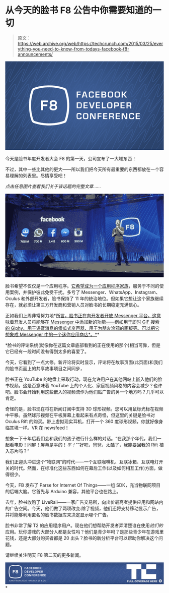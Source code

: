 # 从今天的脸书 F8 公告中你需要知道的一切

> 原文：<https://web.archive.org/web/https://techcrunch.com/2015/03/25/everything-you-need-to-know-from-todays-facebook-f8-announcements/>

![fbdev](img/28cbb61a3fdf82f9e75f93f51dde36c1.png)

今天是脸书年度开发者大会 F8 的第一天，公司宣布了一大堆东西！

不过，其中一些比其他的更大——所以我们把今天所有最重要的东西都放在一个容易理解的列表里。尽情享受吧！

*点击任意图片查看我们关于该话题的完整文章……*

[![Facebook's Family](img/0dd677166e086e6b7ca7ae51ee313034.png)](https://web.archive.org/web/20230404162627/https://techcrunch.com/2015/03/25/safety-in-numbers/)

脸书希望不仅仅是一个应用程序。[它希望成为一个应用程序家族](https://web.archive.org/web/20230404162627/https://techcrunch.com/2015/03/25/safety-in-numbers/)，服务于不同的使用案例，并保护彼此免受干扰。多亏了 Messenger、WhatsApp、Instagram、Oculus 和外部开发者，脸书保持了 11 年的统治地位。但如果它想让这个家族继续存在，就必须让第三方开发商和营销人员对脸书的长期稳定充满信心。

正如我们上周非常努力地*[所言，脸书正在向开发者开放 Messenger 平台。这意味着开发人员将能够在 Messenger 中添加新的功能——例如用于即时 GIF 搜索的 Giphy、用于语音消息的傻瓜式变声器、用于为朋友涂鸦的画板等。可以把它想象成 Messenger 中的一个迷你应用商店*。*](https://web.archive.org/web/20230404162627/https://techcrunch.com/2015/03/19/facebook-messenger-platform/)*

 *脸书的评论系统(就像你在这篇文章底部看到的正在使用的那个)相当可靠，但是它已经有一段时间没有得到太多的喜爱了。

今天，它看到了一点大修。新评论将实时显示，评论将在故事页面(此页面)和我们的脸书页面上的共享故事项目之间同步，

脸书正在 YouTube 的地盘上采取行动，现在允许用户在其他网站上嵌入他们的脸书视频。这是否意味着 YouTube 上的个人化、家庭视频风格的内容会减少？也许吧。脸书会开始利用这些嵌入的视频流作为他们贴广告的另一个地方吗？几乎可以肯定。

奇怪的是，脸书现在将在新闻订阅中支持 3D 球形视频。您可以用鼠标光标在视频中平移。虽然球形视频在平板屏幕上看起来有点奇怪，但这里的关键是脸书对 Oculus Rift 的购买。带上虚拟现实耳机，打开一个 360 度球形视频，你就好像身临其境一样。VR 在 newsfeed！

想象一下十年后我们会和我们的孩子进行什么样的对话。“在我那个年代，我们一起看电影！同屏！屏幕是平的！*平！*”“好吧，爸爸，太酷了，我能要回我的 Rift 植入芯片吗？”

我们正迎头冲进这个“物联网”的时代——一个互联咖啡机、互联冰箱、互联电灯开关的时代。然而，在标准化这些东西如何在幕后工作(以及如何相互工作)方面，做得很少。

今天，FB 发布了 Parse for Internet Of Things——一组 SDK，充当物联网项目的后端大脑。它首先与 Arduino 兼容，其他平台也在路上。

去年，脸书收购了 LiveRail——一家广告交易所，向出价最高者提供应用和网站内的广告空间。今天，他们做了两项改变:除了视频，他们还将支持移动显示广告，并将能够利用匿名的脸书数据库来决定显示哪个广告。

脸书非常了解 T2 的应用程序用户。现在他们想帮助开发者弄清楚谁在使用*他们的*应用。玩你游戏的大部分人都是女性吗？他们是青少年吗？是那些青少年在游戏里花钱，还是大部分购买者都是 20 出头？脸书的新分析平台可以帮助你解决这个问题。

请继续关注明天 F8 第二天的更多新闻。

[![](img/f1a193593a410355fc06a3b00a51f262.png)](https://web.archive.org/web/20230404162627/https://techcrunch.com/tag/F82015)*
